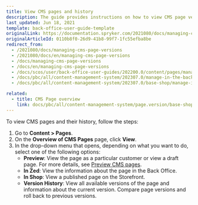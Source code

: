 ```yaml
---
title: View CMS pages and history
description: The guide provides instructions on how to view CMS page versions, roll back to a specific version or view SEO information in the Back Office.
last_updated: Jun 18, 2021
template: back-office-user-guide-template
originalLink: https://documentation.spryker.com/2021080/docs/managing-cms-page-versions
originalArticleId: 0110b8f0-26d9-41b8-99f7-1fc55efba8be
redirect_from:
  - /2021080/docs/managing-cms-page-versions
  - /2021080/docs/en/managing-cms-page-versions
  - /docs/managing-cms-page-versions
  - /docs/en/managing-cms-page-versions
  - /docs/scos/user/back-office-user-guides/202200.0/content/pages/managing-cms-page-versions.html
  - /docs/pbc/all/content-management-system/202307.0/manage-in-the-back-office/pages/manage-cms-page-versions.html
  - /docs/pbc/all/content-management-system/202307.0/base-shop/manage-in-the-back-office/pages/manage-cms-page-versions.html

related:
  - title: CMS Page overview
    link: docs/pbc/all/content-management-system/page.version/base-shop/cms-feature-overview/cms-pages-overview.html
---
```


To view CMS pages and their history, follow the steps:

1. Go to **Content&nbsp;<span aria-label="and then">></span> Pages**.
2. On the **Overview of CMS Pages** page, click **View**.
3. In the drop-down menu that opens, depending on what you want to do, select one of the following options:
    *  **Preview**: View the page as a particular customer or view a draft page. For more details, see [Preview CMS pages](/docs/pbc/all/content-management-system/{{page.version}}/base-shop/manage-in-the-back-office/pages/preview-cms-pages.html).
    *  **In Zed**: View the information about the page in the Back Office.
    *  **In Shop**: View a published page on the Storefront.
    *  **Version History**: View all available versions of the page and information about the current version. Compare page versions and roll back to previous versions.

